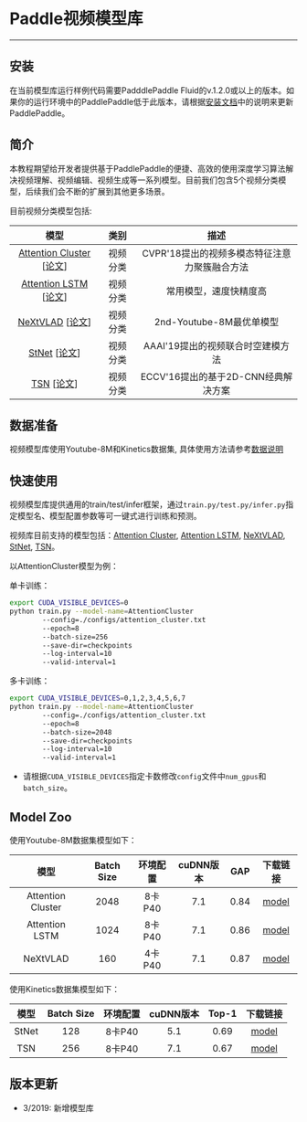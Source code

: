 # Paddle视频模型库

---

## 安装

在当前模型库运行样例代码需要PadddlePaddle Fluid的v.1.2.0或以上的版本。如果你的运行环境中的PaddlePaddle低于此版本，请根据[安装文档](http://www.paddlepaddle.org/documentation/docs/zh/1.2/beginners_guide/install/index_cn.html)中的说明来更新PaddlePaddle。

## 简介
本教程期望给开发者提供基于PaddlePaddle的便捷、高效的使用深度学习算法解决视频理解、视频编辑、视频生成等一系列模型。目前我们包含5个视频分类模型，后续我们会不断的扩展到其他更多场景。

目前视频分类模型包括:

| 模型 | 类别  | 描述 |
| :---------------: | :--------: | :------------: |
| [Attention Cluster](./models/attention_cluster/README.md) [[论文](https://arxiv.org/abs/1711.09550)] | 视频分类| CVPR'18提出的视频多模态特征注意力聚簇融合方法 |
| [Attention LSTM](./models/attention_lstm/README.md) [[论文](https://arxiv.org/abs/1503.08909)] | 视频分类| 常用模型，速度快精度高 |
| [NeXtVLAD](./models/nextvlad/README.md) [[论文](https://arxiv.org/abs/1811.05014)] | 视频分类| 2nd-Youtube-8M最优单模型 |
| [StNet](./models/stnet/README.md) [[论文](https://arxiv.org/abs/1811.01549)] | 视频分类| AAAI'19提出的视频联合时空建模方法 |
| [TSN](./models/tsn/README.md) [[论文](https://arxiv.org/abs/1608.00859)] | 视频分类| ECCV'16提出的基于2D-CNN经典解决方案 |


## 数据准备

视频模型库使用Youtube-8M和Kinetics数据集, 具体使用方法请参考[数据说明](./dataset/README.md)

## 快速使用

视频模型库提供通用的train/test/infer框架，通过`train.py/test.py/infer.py`指定模型名、模型配置参数等可一键式进行训练和预测。

视频库目前支持的模型包括：[Attention Cluster](./models/attention_cluster/README.md), [Attention LSTM](./models/attention_lstm/README.md), [NeXtVLAD](./models/nextvlad/README.md), [StNet](./models/stnet/README.md), [TSN](./models/tsn/README.md)。

以AttentionCluster模型为例：

单卡训练：

``` bash
export CUDA_VISIBLE_DEVICES=0
python train.py --model-name=AttentionCluster
        --config=./configs/attention_cluster.txt
        --epoch=8
        --batch-size=256
        --save-dir=checkpoints
        --log-interval=10
        --valid-interval=1
```

多卡训练：

``` bash
export CUDA_VISIBLE_DEVICES=0,1,2,3,4,5,6,7
python train.py --model-name=AttentionCluster
        --config=./configs/attention_cluster.txt
        --epoch=8
        --batch-size=2048
        --save-dir=checkpoints
        --log-interval=10
        --valid-interval=1
```

- 请根据`CUDA_VISIBLE_DEVICES`指定卡数修改`config`文件中`num_gpus`和`batch_size`。

## Model Zoo

使用Youtube-8M数据集模型如下：

| 模型 | Batch Size | 环境配置 | cuDNN版本 | GAP | 下载链接 |
| :-------: | :---: | :---------: | :-----: | :----: | :----------: |
| Attention Cluster | 2048 | 8卡P40 | 7.1 | 0.84 | [model](https://paddlemodels.bj.bcebos.com/video_classification/attention_cluster_youtube8m.tar.gz) |
| Attention LSTM | 1024 | 8卡P40 | 7.1 | 0.86 | [model](https://paddlemodels.bj.bcebos.com/video_classification/attention_lstm_youtube8m.tar.gz) |
| NeXtVLAD | 160 | 4卡P40 | 7.1 | 0.87 | [model](https://paddlemodels.bj.bcebos.com/video_classification/nextvlad_youtube8m.tar.gz) |

使用Kinetics数据集模型如下：

| 模型 | Batch Size | 环境配置 | cuDNN版本 | Top-1 | 下载链接 |
| :-------: | :---: | :---------: | :----: | :----: | :----------: |
| StNet | 128 | 8卡P40 | 5.1 | 0.69 | [model](https://paddlemodels.bj.bcebos.com/video_classification/stnet_kinetics.tar.gz) |
| TSN | 256 | 8卡P40 | 7.1 | 0.67 | [model](https://paddlemodels.bj.bcebos.com/video_classification/tsn_kientics.tar.gz) |

## 版本更新

- 3/2019: 新增模型库

